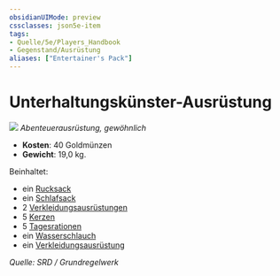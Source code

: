```yaml
---
obsidianUIMode: preview
cssclasses: json5e-item
tags:
- Quelle/5e/Players_Handbook
- Gegenstand/Ausrüstung
aliases: ["Entertainer's Pack"]
---
```

# Unterhaltungskünster-Ausrüstung
![](../../../99%20-%20Setup/Files/Bildersammlung/Symbolik/Gegenstände.webp#token)
*Abenteuerausrüstung, gewöhnlich*  

- **Kosten**: 40 Goldmünzen
- **Gewicht**: 19,0 kg.

Beinhaltet:

- ein [Rucksack](Rucksack.md)  
- ein [Schlafsack](Schlafsack.md)  
- 2 [Verkleidungsausrüstungen](Kleidung-Kostüm.md)  
- 5 [Kerzen](Kerze.md)  
- 5 [Tagesrationen](Tagesration.md)  
- ein [Wasserschlauch](Wasserschlauch.md)  
- ein [Verkleidungsausrüstung](Verkleidungsausrüstung.md)  

*Quelle: SRD / Grundregelwerk*